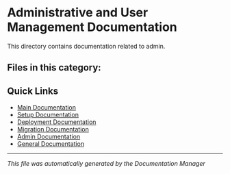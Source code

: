 # Administrative and User Management Documentation

This directory contains documentation related to admin.

## Files in this category:

<!-- This section will be automatically updated when files are moved -->

## Quick Links

- [Main Documentation](../README.md)
- [Setup Documentation](../setup/README.md)
- [Deployment Documentation](../deployment/README.md)
- [Migration Documentation](../migration/README.md)
- [Admin Documentation](../admin/README.md)
- [General Documentation](../general/README.md)

---
*This file was automatically generated by the Documentation Manager*
